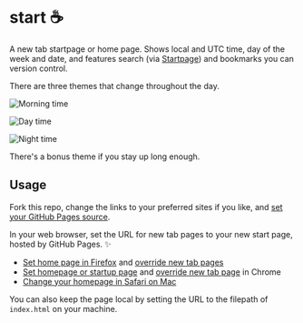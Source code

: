 # start ☕

A new tab startpage or home page. Shows local and UTC time, day of the week and date, and features search (via [Startpage](https://www.startpage.com/)) and bookmarks you can version control.

There are three themes that change throughout the day.

![Morning time](./img/morning.png)

![Day time](./img/day.png)

![Night time](./img/night.png)

There's a bonus theme if you stay up long enough.

## Usage

Fork this repo, change the links to your preferred sites if you like, and [set your GitHub Pages source](https://docs.github.com/en/github/working-with-github-pages/configuring-a-publishing-source-for-your-github-pages-site).

In your web browser, set the URL for new tab pages to your new start page, hosted by GitHub Pages. ✨

- [Set home page in Firefox](https://support.mozilla.org/en-US/kb/how-to-set-the-home-page) and [override new tab pages](https://addons.mozilla.org/en-US/firefox/addon/new-tab-override/)
- [Set homepage or startup page](https://support.google.com/chrome/answer/95314) and [override new tab page](https://chrome.google.com/webstore/detail/new-tab-redirect/icpgjfneehieebagbmdbhnlpiopdcmna/) in Chrome
- [Change your homepage in Safari on Mac](https://support.apple.com/guide/safari/change-your-homepage-ibrw1020/mac)

You can also keep the page local by setting the URL to the filepath of `index.html` on your machine.

